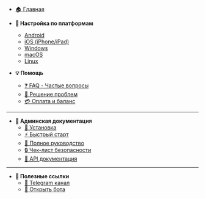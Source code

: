 <!-- _sidebar.md -->

* [🏠 Главная](/)

* **📱 Настройка по платформам**
  * [Android](setup/android.md)
  * [iOS (iPhone/iPad)](setup/ios.md)
  * [Windows](setup/windows.md)
  * [macOS](setup/macos.md)
  * [Linux](setup/linux.md)

* **💡 Помощь**
  * [❓ FAQ - Частые вопросы](faq.md)
  * [🔧 Решение проблем](troubleshooting.md)
  * [💳 Оплата и баланс](payment.md)

---

* **📖 Админская документация**
  * [🚀 Установка](admin/installation.md)
  * [⚡ Быстрый старт](admin/quickstart.md)
  * [📖 Полное руководство](admin/guide.md)
  * [🔒 Чек-лист безопасности](admin/security.md)
  * [🔌 API документация](admin/api.md)

---

* **🔗 Полезные ссылки**
  * [📢 Telegram канал](https://t.me/dark_maximus)
  * [🤖 Открыть бота](https://t.me/YOUR_BOT_USERNAME)

